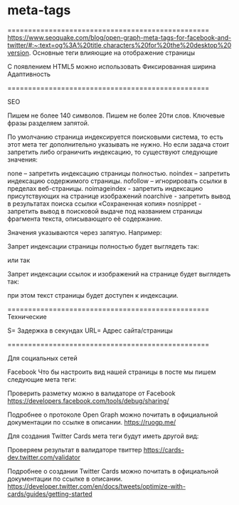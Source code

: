 # meta-tags

=================================================
https://www.seoquake.com/blog/open-graph-meta-tags-for-facebook-and-twitter/#:~:text=og%3A%20title,characters%20for%20the%20desktop%20version.
Основные теги влияющие на отображение страницы

<!-- Кодировка страницы -->
<meta http-equiv="Content-type" content="text/html;charset=UTF-8">
С появлением HTML5 можно использовать 
<meta charset="UTF-8">
<!-- Настройки адаптивности страницы  -->
Фиксированная ширина
<meta name="viewport" content="width=1170">
Адаптивность
<meta name="viewport" content="width=device-width,initial-scale=1.0,maxivuv-scale=1.0, user-scalable=0">

<!-- Отключает принудительную ссылку у номера телефона на iOS -->
<meta name="format-detection" content="telephone=no">

=================================================

SEO

<!-- Краткое описание страницы  -->
<meta name="description" content=" ">
Пишем не более 140 символов.
<!-- Ключевые слова страницы  -->
<meta name="keywords" content=" "> 
Пишем не более 20ти слов. Ключевые фразы разделяем запятой.

<!-- Управление доступом поисковых роботов к странице -->
<meta name="robots" content="">

По умолчанию страница индексируется поисковыми система, то есть этот мета тег дополнительно указывать не нужно. Но если задача стоит запретить либо ограничить индексацию, то существуют следующие значения:

none – запретить индексацию страницы полностью.
noindex – запретить индексацию содержимого страницы.
nofollow – игнорировать ссылки в пределах веб-страницы.
noimageindex - запретить индексацию присутствующих на странице изображений
noarchive - запретить вывод в результатах поиска ссылки «Сохраненная копия»
nosnippet - запретить вывод в поисковой выдаче под названием страницы фрагмента текста, описывающего её содержание.

Значения указываются через запятую. Например:

Запрет индексации страницы полностью будет выглядеть так:

<meta name="robots" content="noindex, nofollow">
или так
<meta name="robots" content="none">

Запрет индексации ссылок и изображений на странице будет выглядеть так:

<meta name="robots" content="noimageindex, nofollow">
при этом текст страницы будет доступен к индексации.

=================================================
Технические

<!-- Автор страницы -->
<meta name="Author" content="Пупкин Василий Петрович"> 
<!-- Авторские права -->
<meta name="Copyright" content="Зимина Татьяна Юрьевна"> 
<!-- Адрес автора -->
<meta name="Address" content="Луна, кратер №97">
<!-- Редирект (перезагрузка) страницы. Задержка в секундах; url=Адрес сайта/страницы -->
<meta http-equiv="refresh" content="S"; url=URL">

S= Задержка в секундах
URL= Адрес сайта/страницы

=================================================

Для социальных сетей

Facebook
Что бы настроить вид нашей страницы в посте мы пишем следующие мета теги:

<!-- локализация сайта, для русскоязычного сайта ru_RU -->
<meta property="og:locale" content="ru_RU">
<!-- тип контента, по умолчанию используется article -->
<meta property="og:type" content="article">
<!-- заголовок страницы, который будет выводится в записи социальной сети -->
<meta property="og:title" content="META теги">
<!-- описание страницы -->
<meta property="og:description" content="Описание страницы про META теги">
<!-- ссылка на изображение, которое будет публиковаться в записи -->
<meta property="og:image" content="http://fls.guru/meta/img/bg.jpg">
<!-- ссылка на текущую страницу -->
<meta property="og:url" content="http://fls.guru/meta/ ">
<!-- название сайта -->
<meta property="og:site_name" content="Фрилансер по жизни">

Проверить разметку можно в валидаторе от Facebook https://developers.facebook.com/tools/debug/sharing/

Подробнее о протоколе Open Graph можно почитать в официальной документации по ссылке в описании. https://ruogp.me/

Для создания Twitter Cards мета теги будут иметь другой вид:

<!-- Тип карты, по умолчанию используется summary -->
<meta name="twitter:card" content="summary">
<!-- Имя/логин автора -->
<meta name="twitter:site" content="Жека">
<!-- Название страницы -->
<meta name="twitter:title" content="META теги">
<!-- Описание страницы -->
<meta name="twitter:description" content="про META теги">
<!-- Cсылка на изображение -->
<meta name="twitter:image" content="http://fls.guru/meta/img/bg.jpg">

Проверяем результат в валидаторе твиттер
https://cards-dev.twitter.com/validator

Подробнее о создании Twitter Cards можно почитать в официальной документации по ссылке в описании.
https://developer.twitter.com/en/docs/tweets/optimize-with-cards/guides/getting-started
